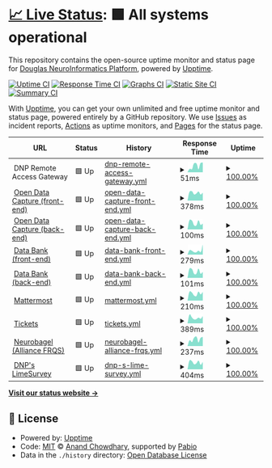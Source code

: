 # [📈 Live Status](https://https://status.douglasneuroinformatics.ca/): <!--live status--> **🟩 All systems operational**

This repository contains the open-source uptime monitor and status page for [Douglas NeuroInformatics Platform](https://douglasneuroinformatics.ca/), powered by [Upptime](https://github.com/upptime/upptime).

[![Uptime CI](https://github.com/DouglasNeuroInformatics/upptime/workflows/Uptime%20CI/badge.svg)](https://github.com/DouglasNeuroInformatics/upptime/actions?query=workflow%3A%22Uptime+CI%22)
[![Response Time CI](https://github.com/DouglasNeuroInformatics/upptime/workflows/Response%20Time%20CI/badge.svg)](https://github.com/DouglasNeuroInformatics/upptime/actions?query=workflow%3A%22Response+Time+CI%22)
[![Graphs CI](https://github.com/DouglasNeuroInformatics/upptime/workflows/Graphs%20CI/badge.svg)](https://github.com/DouglasNeuroInformatics/upptime/actions?query=workflow%3A%22Graphs+CI%22)
[![Static Site CI](https://github.com/DouglasNeuroInformatics/upptime/workflows/Static%20Site%20CI/badge.svg)](https://github.com/DouglasNeuroInformatics/upptime/actions?query=workflow%3A%22Static+Site+CI%22)
[![Summary CI](https://github.com/DouglasNeuroInformatics/upptime/workflows/Summary%20CI/badge.svg)](https://github.com/DouglasNeuroInformatics/upptime/actions?query=workflow%3A%22Summary+CI%22)

With [Upptime](https://upptime.js.org), you can get your own unlimited and free uptime monitor and status page, powered entirely by a GitHub repository. We use [Issues](https://github.com/DouglasNeuroInformatics/upptime/issues) as incident reports, [Actions](https://github.com/DouglasNeuroInformatics/upptime/actions) as uptime monitors, and [Pages](https://https://status.douglasneuroinformatics.ca/) for the status page.

<!--start: status pages-->
<!-- This summary is generated by Upptime (https://github.com/upptime/upptime) -->
<!-- Do not edit this manually, your changes will be overwritten -->
<!-- prettier-ignore -->
| URL | Status | History | Response Time | Uptime |
| --- | ------ | ------- | ------------- | ------ |
| <img alt="" src="https://icons.duckduckgo.com/ip3/null.ico" height="13"> DNP Remote Access Gateway | 🟩 Up | [dnp-remote-access-gateway.yml](https://github.com/DouglasNeuroInformatics/upptime/commits/HEAD/history/dnp-remote-access-gateway.yml) | <details><summary><img alt="Response time graph" src="./graphs/dnp-remote-access-gateway/response-time-week.png" height="20"> 51ms</summary><br><a href="https://status.douglasneuroinformatics.ca/history/dnp-remote-access-gateway"><img alt="Response time 52" src="https://img.shields.io/endpoint?url=https%3A%2F%2Fraw.githubusercontent.com%2FDouglasNeuroInformatics%2Fupptime%2FHEAD%2Fapi%2Fdnp-remote-access-gateway%2Fresponse-time.json"></a><br><a href="https://status.douglasneuroinformatics.ca/history/dnp-remote-access-gateway"><img alt="24-hour response time 77" src="https://img.shields.io/endpoint?url=https%3A%2F%2Fraw.githubusercontent.com%2FDouglasNeuroInformatics%2Fupptime%2FHEAD%2Fapi%2Fdnp-remote-access-gateway%2Fresponse-time-day.json"></a><br><a href="https://status.douglasneuroinformatics.ca/history/dnp-remote-access-gateway"><img alt="7-day response time 51" src="https://img.shields.io/endpoint?url=https%3A%2F%2Fraw.githubusercontent.com%2FDouglasNeuroInformatics%2Fupptime%2FHEAD%2Fapi%2Fdnp-remote-access-gateway%2Fresponse-time-week.json"></a><br><a href="https://status.douglasneuroinformatics.ca/history/dnp-remote-access-gateway"><img alt="30-day response time 44" src="https://img.shields.io/endpoint?url=https%3A%2F%2Fraw.githubusercontent.com%2FDouglasNeuroInformatics%2Fupptime%2FHEAD%2Fapi%2Fdnp-remote-access-gateway%2Fresponse-time-month.json"></a><br><a href="https://status.douglasneuroinformatics.ca/history/dnp-remote-access-gateway"><img alt="1-year response time 52" src="https://img.shields.io/endpoint?url=https%3A%2F%2Fraw.githubusercontent.com%2FDouglasNeuroInformatics%2Fupptime%2FHEAD%2Fapi%2Fdnp-remote-access-gateway%2Fresponse-time-year.json"></a></details> | <details><summary><a href="https://status.douglasneuroinformatics.ca/history/dnp-remote-access-gateway">100.00%</a></summary><a href="https://status.douglasneuroinformatics.ca/history/dnp-remote-access-gateway"><img alt="All-time uptime 99.96%" src="https://img.shields.io/endpoint?url=https%3A%2F%2Fraw.githubusercontent.com%2FDouglasNeuroInformatics%2Fupptime%2FHEAD%2Fapi%2Fdnp-remote-access-gateway%2Fuptime.json"></a><br><a href="https://status.douglasneuroinformatics.ca/history/dnp-remote-access-gateway"><img alt="24-hour uptime 100.00%" src="https://img.shields.io/endpoint?url=https%3A%2F%2Fraw.githubusercontent.com%2FDouglasNeuroInformatics%2Fupptime%2FHEAD%2Fapi%2Fdnp-remote-access-gateway%2Fuptime-day.json"></a><br><a href="https://status.douglasneuroinformatics.ca/history/dnp-remote-access-gateway"><img alt="7-day uptime 100.00%" src="https://img.shields.io/endpoint?url=https%3A%2F%2Fraw.githubusercontent.com%2FDouglasNeuroInformatics%2Fupptime%2FHEAD%2Fapi%2Fdnp-remote-access-gateway%2Fuptime-week.json"></a><br><a href="https://status.douglasneuroinformatics.ca/history/dnp-remote-access-gateway"><img alt="30-day uptime 99.98%" src="https://img.shields.io/endpoint?url=https%3A%2F%2Fraw.githubusercontent.com%2FDouglasNeuroInformatics%2Fupptime%2FHEAD%2Fapi%2Fdnp-remote-access-gateway%2Fuptime-month.json"></a><br><a href="https://status.douglasneuroinformatics.ca/history/dnp-remote-access-gateway"><img alt="1-year uptime 99.96%" src="https://img.shields.io/endpoint?url=https%3A%2F%2Fraw.githubusercontent.com%2FDouglasNeuroInformatics%2Fupptime%2FHEAD%2Fapi%2Fdnp-remote-access-gateway%2Fuptime-year.json"></a></details>
| <img alt="" src="https://icons.duckduckgo.com/ip3/demo.opendatacapture.org.ico" height="13"> [Open Data Capture (front-end)](https://demo.opendatacapture.org/auth/login) | 🟩 Up | [open-data-capture-front-end.yml](https://github.com/DouglasNeuroInformatics/upptime/commits/HEAD/history/open-data-capture-front-end.yml) | <details><summary><img alt="Response time graph" src="./graphs/open-data-capture-front-end/response-time-week.png" height="20"> 378ms</summary><br><a href="https://status.douglasneuroinformatics.ca/history/open-data-capture-front-end"><img alt="Response time 399" src="https://img.shields.io/endpoint?url=https%3A%2F%2Fraw.githubusercontent.com%2FDouglasNeuroInformatics%2Fupptime%2FHEAD%2Fapi%2Fopen-data-capture-front-end%2Fresponse-time.json"></a><br><a href="https://status.douglasneuroinformatics.ca/history/open-data-capture-front-end"><img alt="24-hour response time 382" src="https://img.shields.io/endpoint?url=https%3A%2F%2Fraw.githubusercontent.com%2FDouglasNeuroInformatics%2Fupptime%2FHEAD%2Fapi%2Fopen-data-capture-front-end%2Fresponse-time-day.json"></a><br><a href="https://status.douglasneuroinformatics.ca/history/open-data-capture-front-end"><img alt="7-day response time 378" src="https://img.shields.io/endpoint?url=https%3A%2F%2Fraw.githubusercontent.com%2FDouglasNeuroInformatics%2Fupptime%2FHEAD%2Fapi%2Fopen-data-capture-front-end%2Fresponse-time-week.json"></a><br><a href="https://status.douglasneuroinformatics.ca/history/open-data-capture-front-end"><img alt="30-day response time 401" src="https://img.shields.io/endpoint?url=https%3A%2F%2Fraw.githubusercontent.com%2FDouglasNeuroInformatics%2Fupptime%2FHEAD%2Fapi%2Fopen-data-capture-front-end%2Fresponse-time-month.json"></a><br><a href="https://status.douglasneuroinformatics.ca/history/open-data-capture-front-end"><img alt="1-year response time 399" src="https://img.shields.io/endpoint?url=https%3A%2F%2Fraw.githubusercontent.com%2FDouglasNeuroInformatics%2Fupptime%2FHEAD%2Fapi%2Fopen-data-capture-front-end%2Fresponse-time-year.json"></a></details> | <details><summary><a href="https://status.douglasneuroinformatics.ca/history/open-data-capture-front-end">100.00%</a></summary><a href="https://status.douglasneuroinformatics.ca/history/open-data-capture-front-end"><img alt="All-time uptime 99.75%" src="https://img.shields.io/endpoint?url=https%3A%2F%2Fraw.githubusercontent.com%2FDouglasNeuroInformatics%2Fupptime%2FHEAD%2Fapi%2Fopen-data-capture-front-end%2Fuptime.json"></a><br><a href="https://status.douglasneuroinformatics.ca/history/open-data-capture-front-end"><img alt="24-hour uptime 100.00%" src="https://img.shields.io/endpoint?url=https%3A%2F%2Fraw.githubusercontent.com%2FDouglasNeuroInformatics%2Fupptime%2FHEAD%2Fapi%2Fopen-data-capture-front-end%2Fuptime-day.json"></a><br><a href="https://status.douglasneuroinformatics.ca/history/open-data-capture-front-end"><img alt="7-day uptime 100.00%" src="https://img.shields.io/endpoint?url=https%3A%2F%2Fraw.githubusercontent.com%2FDouglasNeuroInformatics%2Fupptime%2FHEAD%2Fapi%2Fopen-data-capture-front-end%2Fuptime-week.json"></a><br><a href="https://status.douglasneuroinformatics.ca/history/open-data-capture-front-end"><img alt="30-day uptime 99.48%" src="https://img.shields.io/endpoint?url=https%3A%2F%2Fraw.githubusercontent.com%2FDouglasNeuroInformatics%2Fupptime%2FHEAD%2Fapi%2Fopen-data-capture-front-end%2Fuptime-month.json"></a><br><a href="https://status.douglasneuroinformatics.ca/history/open-data-capture-front-end"><img alt="1-year uptime 99.75%" src="https://img.shields.io/endpoint?url=https%3A%2F%2Fraw.githubusercontent.com%2FDouglasNeuroInformatics%2Fupptime%2FHEAD%2Fapi%2Fopen-data-capture-front-end%2Fuptime-year.json"></a></details>
| <img alt="" src="https://icons.duckduckgo.com/ip3/demo.opendatacapture.org.ico" height="13"> [Open Data Capture (back-end)](https://demo.opendatacapture.org/api) | 🟩 Up | [open-data-capture-back-end.yml](https://github.com/DouglasNeuroInformatics/upptime/commits/HEAD/history/open-data-capture-back-end.yml) | <details><summary><img alt="Response time graph" src="./graphs/open-data-capture-back-end/response-time-week.png" height="20"> 100ms</summary><br><a href="https://status.douglasneuroinformatics.ca/history/open-data-capture-back-end"><img alt="Response time 123" src="https://img.shields.io/endpoint?url=https%3A%2F%2Fraw.githubusercontent.com%2FDouglasNeuroInformatics%2Fupptime%2FHEAD%2Fapi%2Fopen-data-capture-back-end%2Fresponse-time.json"></a><br><a href="https://status.douglasneuroinformatics.ca/history/open-data-capture-back-end"><img alt="24-hour response time 89" src="https://img.shields.io/endpoint?url=https%3A%2F%2Fraw.githubusercontent.com%2FDouglasNeuroInformatics%2Fupptime%2FHEAD%2Fapi%2Fopen-data-capture-back-end%2Fresponse-time-day.json"></a><br><a href="https://status.douglasneuroinformatics.ca/history/open-data-capture-back-end"><img alt="7-day response time 100" src="https://img.shields.io/endpoint?url=https%3A%2F%2Fraw.githubusercontent.com%2FDouglasNeuroInformatics%2Fupptime%2FHEAD%2Fapi%2Fopen-data-capture-back-end%2Fresponse-time-week.json"></a><br><a href="https://status.douglasneuroinformatics.ca/history/open-data-capture-back-end"><img alt="30-day response time 119" src="https://img.shields.io/endpoint?url=https%3A%2F%2Fraw.githubusercontent.com%2FDouglasNeuroInformatics%2Fupptime%2FHEAD%2Fapi%2Fopen-data-capture-back-end%2Fresponse-time-month.json"></a><br><a href="https://status.douglasneuroinformatics.ca/history/open-data-capture-back-end"><img alt="1-year response time 123" src="https://img.shields.io/endpoint?url=https%3A%2F%2Fraw.githubusercontent.com%2FDouglasNeuroInformatics%2Fupptime%2FHEAD%2Fapi%2Fopen-data-capture-back-end%2Fresponse-time-year.json"></a></details> | <details><summary><a href="https://status.douglasneuroinformatics.ca/history/open-data-capture-back-end">100.00%</a></summary><a href="https://status.douglasneuroinformatics.ca/history/open-data-capture-back-end"><img alt="All-time uptime 99.72%" src="https://img.shields.io/endpoint?url=https%3A%2F%2Fraw.githubusercontent.com%2FDouglasNeuroInformatics%2Fupptime%2FHEAD%2Fapi%2Fopen-data-capture-back-end%2Fuptime.json"></a><br><a href="https://status.douglasneuroinformatics.ca/history/open-data-capture-back-end"><img alt="24-hour uptime 100.00%" src="https://img.shields.io/endpoint?url=https%3A%2F%2Fraw.githubusercontent.com%2FDouglasNeuroInformatics%2Fupptime%2FHEAD%2Fapi%2Fopen-data-capture-back-end%2Fuptime-day.json"></a><br><a href="https://status.douglasneuroinformatics.ca/history/open-data-capture-back-end"><img alt="7-day uptime 100.00%" src="https://img.shields.io/endpoint?url=https%3A%2F%2Fraw.githubusercontent.com%2FDouglasNeuroInformatics%2Fupptime%2FHEAD%2Fapi%2Fopen-data-capture-back-end%2Fuptime-week.json"></a><br><a href="https://status.douglasneuroinformatics.ca/history/open-data-capture-back-end"><img alt="30-day uptime 99.41%" src="https://img.shields.io/endpoint?url=https%3A%2F%2Fraw.githubusercontent.com%2FDouglasNeuroInformatics%2Fupptime%2FHEAD%2Fapi%2Fopen-data-capture-back-end%2Fuptime-month.json"></a><br><a href="https://status.douglasneuroinformatics.ca/history/open-data-capture-back-end"><img alt="1-year uptime 99.72%" src="https://img.shields.io/endpoint?url=https%3A%2F%2Fraw.githubusercontent.com%2FDouglasNeuroInformatics%2Fupptime%2FHEAD%2Fapi%2Fopen-data-capture-back-end%2Fuptime-year.json"></a></details>
| <img alt="" src="https://icons.duckduckgo.com/ip3/databank.douglasneuroinformatics.ca.ico" height="13"> [Data Bank (front-end)](https://databank.douglasneuroinformatics.ca/auth/login) | 🟩 Up | [data-bank-front-end.yml](https://github.com/DouglasNeuroInformatics/upptime/commits/HEAD/history/data-bank-front-end.yml) | <details><summary><img alt="Response time graph" src="./graphs/data-bank-front-end/response-time-week.png" height="20"> 279ms</summary><br><a href="https://status.douglasneuroinformatics.ca/history/data-bank-front-end"><img alt="Response time 369" src="https://img.shields.io/endpoint?url=https%3A%2F%2Fraw.githubusercontent.com%2FDouglasNeuroInformatics%2Fupptime%2FHEAD%2Fapi%2Fdata-bank-front-end%2Fresponse-time.json"></a><br><a href="https://status.douglasneuroinformatics.ca/history/data-bank-front-end"><img alt="24-hour response time 675" src="https://img.shields.io/endpoint?url=https%3A%2F%2Fraw.githubusercontent.com%2FDouglasNeuroInformatics%2Fupptime%2FHEAD%2Fapi%2Fdata-bank-front-end%2Fresponse-time-day.json"></a><br><a href="https://status.douglasneuroinformatics.ca/history/data-bank-front-end"><img alt="7-day response time 279" src="https://img.shields.io/endpoint?url=https%3A%2F%2Fraw.githubusercontent.com%2FDouglasNeuroInformatics%2Fupptime%2FHEAD%2Fapi%2Fdata-bank-front-end%2Fresponse-time-week.json"></a><br><a href="https://status.douglasneuroinformatics.ca/history/data-bank-front-end"><img alt="30-day response time 453" src="https://img.shields.io/endpoint?url=https%3A%2F%2Fraw.githubusercontent.com%2FDouglasNeuroInformatics%2Fupptime%2FHEAD%2Fapi%2Fdata-bank-front-end%2Fresponse-time-month.json"></a><br><a href="https://status.douglasneuroinformatics.ca/history/data-bank-front-end"><img alt="1-year response time 369" src="https://img.shields.io/endpoint?url=https%3A%2F%2Fraw.githubusercontent.com%2FDouglasNeuroInformatics%2Fupptime%2FHEAD%2Fapi%2Fdata-bank-front-end%2Fresponse-time-year.json"></a></details> | <details><summary><a href="https://status.douglasneuroinformatics.ca/history/data-bank-front-end">100.00%</a></summary><a href="https://status.douglasneuroinformatics.ca/history/data-bank-front-end"><img alt="All-time uptime 99.75%" src="https://img.shields.io/endpoint?url=https%3A%2F%2Fraw.githubusercontent.com%2FDouglasNeuroInformatics%2Fupptime%2FHEAD%2Fapi%2Fdata-bank-front-end%2Fuptime.json"></a><br><a href="https://status.douglasneuroinformatics.ca/history/data-bank-front-end"><img alt="24-hour uptime 100.00%" src="https://img.shields.io/endpoint?url=https%3A%2F%2Fraw.githubusercontent.com%2FDouglasNeuroInformatics%2Fupptime%2FHEAD%2Fapi%2Fdata-bank-front-end%2Fuptime-day.json"></a><br><a href="https://status.douglasneuroinformatics.ca/history/data-bank-front-end"><img alt="7-day uptime 100.00%" src="https://img.shields.io/endpoint?url=https%3A%2F%2Fraw.githubusercontent.com%2FDouglasNeuroInformatics%2Fupptime%2FHEAD%2Fapi%2Fdata-bank-front-end%2Fuptime-week.json"></a><br><a href="https://status.douglasneuroinformatics.ca/history/data-bank-front-end"><img alt="30-day uptime 99.48%" src="https://img.shields.io/endpoint?url=https%3A%2F%2Fraw.githubusercontent.com%2FDouglasNeuroInformatics%2Fupptime%2FHEAD%2Fapi%2Fdata-bank-front-end%2Fuptime-month.json"></a><br><a href="https://status.douglasneuroinformatics.ca/history/data-bank-front-end"><img alt="1-year uptime 99.75%" src="https://img.shields.io/endpoint?url=https%3A%2F%2Fraw.githubusercontent.com%2FDouglasNeuroInformatics%2Fupptime%2FHEAD%2Fapi%2Fdata-bank-front-end%2Fuptime-year.json"></a></details>
| <img alt="" src="https://icons.duckduckgo.com/ip3/databank.douglasneuroinformatics.ca.ico" height="13"> [Data Bank (back-end)](https://databank.douglasneuroinformatics.ca/api) | 🟩 Up | [data-bank-back-end.yml](https://github.com/DouglasNeuroInformatics/upptime/commits/HEAD/history/data-bank-back-end.yml) | <details><summary><img alt="Response time graph" src="./graphs/data-bank-back-end/response-time-week.png" height="20"> 101ms</summary><br><a href="https://status.douglasneuroinformatics.ca/history/data-bank-back-end"><img alt="Response time 127" src="https://img.shields.io/endpoint?url=https%3A%2F%2Fraw.githubusercontent.com%2FDouglasNeuroInformatics%2Fupptime%2FHEAD%2Fapi%2Fdata-bank-back-end%2Fresponse-time.json"></a><br><a href="https://status.douglasneuroinformatics.ca/history/data-bank-back-end"><img alt="24-hour response time 91" src="https://img.shields.io/endpoint?url=https%3A%2F%2Fraw.githubusercontent.com%2FDouglasNeuroInformatics%2Fupptime%2FHEAD%2Fapi%2Fdata-bank-back-end%2Fresponse-time-day.json"></a><br><a href="https://status.douglasneuroinformatics.ca/history/data-bank-back-end"><img alt="7-day response time 101" src="https://img.shields.io/endpoint?url=https%3A%2F%2Fraw.githubusercontent.com%2FDouglasNeuroInformatics%2Fupptime%2FHEAD%2Fapi%2Fdata-bank-back-end%2Fresponse-time-week.json"></a><br><a href="https://status.douglasneuroinformatics.ca/history/data-bank-back-end"><img alt="30-day response time 124" src="https://img.shields.io/endpoint?url=https%3A%2F%2Fraw.githubusercontent.com%2FDouglasNeuroInformatics%2Fupptime%2FHEAD%2Fapi%2Fdata-bank-back-end%2Fresponse-time-month.json"></a><br><a href="https://status.douglasneuroinformatics.ca/history/data-bank-back-end"><img alt="1-year response time 127" src="https://img.shields.io/endpoint?url=https%3A%2F%2Fraw.githubusercontent.com%2FDouglasNeuroInformatics%2Fupptime%2FHEAD%2Fapi%2Fdata-bank-back-end%2Fresponse-time-year.json"></a></details> | <details><summary><a href="https://status.douglasneuroinformatics.ca/history/data-bank-back-end">100.00%</a></summary><a href="https://status.douglasneuroinformatics.ca/history/data-bank-back-end"><img alt="All-time uptime 99.76%" src="https://img.shields.io/endpoint?url=https%3A%2F%2Fraw.githubusercontent.com%2FDouglasNeuroInformatics%2Fupptime%2FHEAD%2Fapi%2Fdata-bank-back-end%2Fuptime.json"></a><br><a href="https://status.douglasneuroinformatics.ca/history/data-bank-back-end"><img alt="24-hour uptime 100.00%" src="https://img.shields.io/endpoint?url=https%3A%2F%2Fraw.githubusercontent.com%2FDouglasNeuroInformatics%2Fupptime%2FHEAD%2Fapi%2Fdata-bank-back-end%2Fuptime-day.json"></a><br><a href="https://status.douglasneuroinformatics.ca/history/data-bank-back-end"><img alt="7-day uptime 100.00%" src="https://img.shields.io/endpoint?url=https%3A%2F%2Fraw.githubusercontent.com%2FDouglasNeuroInformatics%2Fupptime%2FHEAD%2Fapi%2Fdata-bank-back-end%2Fuptime-week.json"></a><br><a href="https://status.douglasneuroinformatics.ca/history/data-bank-back-end"><img alt="30-day uptime 99.51%" src="https://img.shields.io/endpoint?url=https%3A%2F%2Fraw.githubusercontent.com%2FDouglasNeuroInformatics%2Fupptime%2FHEAD%2Fapi%2Fdata-bank-back-end%2Fuptime-month.json"></a><br><a href="https://status.douglasneuroinformatics.ca/history/data-bank-back-end"><img alt="1-year uptime 99.76%" src="https://img.shields.io/endpoint?url=https%3A%2F%2Fraw.githubusercontent.com%2FDouglasNeuroInformatics%2Fupptime%2FHEAD%2Fapi%2Fdata-bank-back-end%2Fuptime-year.json"></a></details>
| <img alt="" src="https://icons.duckduckgo.com/ip3/chat.douglasneuroinformatics.ca.ico" height="13"> [Mattermost](https://chat.douglasneuroinformatics.ca) | 🟩 Up | [mattermost.yml](https://github.com/DouglasNeuroInformatics/upptime/commits/HEAD/history/mattermost.yml) | <details><summary><img alt="Response time graph" src="./graphs/mattermost/response-time-week.png" height="20"> 210ms</summary><br><a href="https://status.douglasneuroinformatics.ca/history/mattermost"><img alt="Response time 298" src="https://img.shields.io/endpoint?url=https%3A%2F%2Fraw.githubusercontent.com%2FDouglasNeuroInformatics%2Fupptime%2FHEAD%2Fapi%2Fmattermost%2Fresponse-time.json"></a><br><a href="https://status.douglasneuroinformatics.ca/history/mattermost"><img alt="24-hour response time 251" src="https://img.shields.io/endpoint?url=https%3A%2F%2Fraw.githubusercontent.com%2FDouglasNeuroInformatics%2Fupptime%2FHEAD%2Fapi%2Fmattermost%2Fresponse-time-day.json"></a><br><a href="https://status.douglasneuroinformatics.ca/history/mattermost"><img alt="7-day response time 210" src="https://img.shields.io/endpoint?url=https%3A%2F%2Fraw.githubusercontent.com%2FDouglasNeuroInformatics%2Fupptime%2FHEAD%2Fapi%2Fmattermost%2Fresponse-time-week.json"></a><br><a href="https://status.douglasneuroinformatics.ca/history/mattermost"><img alt="30-day response time 332" src="https://img.shields.io/endpoint?url=https%3A%2F%2Fraw.githubusercontent.com%2FDouglasNeuroInformatics%2Fupptime%2FHEAD%2Fapi%2Fmattermost%2Fresponse-time-month.json"></a><br><a href="https://status.douglasneuroinformatics.ca/history/mattermost"><img alt="1-year response time 298" src="https://img.shields.io/endpoint?url=https%3A%2F%2Fraw.githubusercontent.com%2FDouglasNeuroInformatics%2Fupptime%2FHEAD%2Fapi%2Fmattermost%2Fresponse-time-year.json"></a></details> | <details><summary><a href="https://status.douglasneuroinformatics.ca/history/mattermost">100.00%</a></summary><a href="https://status.douglasneuroinformatics.ca/history/mattermost"><img alt="All-time uptime 99.78%" src="https://img.shields.io/endpoint?url=https%3A%2F%2Fraw.githubusercontent.com%2FDouglasNeuroInformatics%2Fupptime%2FHEAD%2Fapi%2Fmattermost%2Fuptime.json"></a><br><a href="https://status.douglasneuroinformatics.ca/history/mattermost"><img alt="24-hour uptime 100.00%" src="https://img.shields.io/endpoint?url=https%3A%2F%2Fraw.githubusercontent.com%2FDouglasNeuroInformatics%2Fupptime%2FHEAD%2Fapi%2Fmattermost%2Fuptime-day.json"></a><br><a href="https://status.douglasneuroinformatics.ca/history/mattermost"><img alt="7-day uptime 100.00%" src="https://img.shields.io/endpoint?url=https%3A%2F%2Fraw.githubusercontent.com%2FDouglasNeuroInformatics%2Fupptime%2FHEAD%2Fapi%2Fmattermost%2Fuptime-week.json"></a><br><a href="https://status.douglasneuroinformatics.ca/history/mattermost"><img alt="30-day uptime 99.54%" src="https://img.shields.io/endpoint?url=https%3A%2F%2Fraw.githubusercontent.com%2FDouglasNeuroInformatics%2Fupptime%2FHEAD%2Fapi%2Fmattermost%2Fuptime-month.json"></a><br><a href="https://status.douglasneuroinformatics.ca/history/mattermost"><img alt="1-year uptime 99.78%" src="https://img.shields.io/endpoint?url=https%3A%2F%2Fraw.githubusercontent.com%2FDouglasNeuroInformatics%2Fupptime%2FHEAD%2Fapi%2Fmattermost%2Fuptime-year.json"></a></details>
| <img alt="" src="https://icons.duckduckgo.com/ip3/support.douglasneuroinformatics.ca.ico" height="13"> [Tickets](https://support.douglasneuroinformatics.ca) | 🟩 Up | [tickets.yml](https://github.com/DouglasNeuroInformatics/upptime/commits/HEAD/history/tickets.yml) | <details><summary><img alt="Response time graph" src="./graphs/tickets/response-time-week.png" height="20"> 389ms</summary><br><a href="https://status.douglasneuroinformatics.ca/history/tickets"><img alt="Response time 577" src="https://img.shields.io/endpoint?url=https%3A%2F%2Fraw.githubusercontent.com%2FDouglasNeuroInformatics%2Fupptime%2FHEAD%2Fapi%2Ftickets%2Fresponse-time.json"></a><br><a href="https://status.douglasneuroinformatics.ca/history/tickets"><img alt="24-hour response time 486" src="https://img.shields.io/endpoint?url=https%3A%2F%2Fraw.githubusercontent.com%2FDouglasNeuroInformatics%2Fupptime%2FHEAD%2Fapi%2Ftickets%2Fresponse-time-day.json"></a><br><a href="https://status.douglasneuroinformatics.ca/history/tickets"><img alt="7-day response time 389" src="https://img.shields.io/endpoint?url=https%3A%2F%2Fraw.githubusercontent.com%2FDouglasNeuroInformatics%2Fupptime%2FHEAD%2Fapi%2Ftickets%2Fresponse-time-week.json"></a><br><a href="https://status.douglasneuroinformatics.ca/history/tickets"><img alt="30-day response time 758" src="https://img.shields.io/endpoint?url=https%3A%2F%2Fraw.githubusercontent.com%2FDouglasNeuroInformatics%2Fupptime%2FHEAD%2Fapi%2Ftickets%2Fresponse-time-month.json"></a><br><a href="https://status.douglasneuroinformatics.ca/history/tickets"><img alt="1-year response time 577" src="https://img.shields.io/endpoint?url=https%3A%2F%2Fraw.githubusercontent.com%2FDouglasNeuroInformatics%2Fupptime%2FHEAD%2Fapi%2Ftickets%2Fresponse-time-year.json"></a></details> | <details><summary><a href="https://status.douglasneuroinformatics.ca/history/tickets">100.00%</a></summary><a href="https://status.douglasneuroinformatics.ca/history/tickets"><img alt="All-time uptime 99.74%" src="https://img.shields.io/endpoint?url=https%3A%2F%2Fraw.githubusercontent.com%2FDouglasNeuroInformatics%2Fupptime%2FHEAD%2Fapi%2Ftickets%2Fuptime.json"></a><br><a href="https://status.douglasneuroinformatics.ca/history/tickets"><img alt="24-hour uptime 100.00%" src="https://img.shields.io/endpoint?url=https%3A%2F%2Fraw.githubusercontent.com%2FDouglasNeuroInformatics%2Fupptime%2FHEAD%2Fapi%2Ftickets%2Fuptime-day.json"></a><br><a href="https://status.douglasneuroinformatics.ca/history/tickets"><img alt="7-day uptime 100.00%" src="https://img.shields.io/endpoint?url=https%3A%2F%2Fraw.githubusercontent.com%2FDouglasNeuroInformatics%2Fupptime%2FHEAD%2Fapi%2Ftickets%2Fuptime-week.json"></a><br><a href="https://status.douglasneuroinformatics.ca/history/tickets"><img alt="30-day uptime 99.45%" src="https://img.shields.io/endpoint?url=https%3A%2F%2Fraw.githubusercontent.com%2FDouglasNeuroInformatics%2Fupptime%2FHEAD%2Fapi%2Ftickets%2Fuptime-month.json"></a><br><a href="https://status.douglasneuroinformatics.ca/history/tickets"><img alt="1-year uptime 99.74%" src="https://img.shields.io/endpoint?url=https%3A%2F%2Fraw.githubusercontent.com%2FDouglasNeuroInformatics%2Fupptime%2FHEAD%2Fapi%2Ftickets%2Fuptime-year.json"></a></details>
| <img alt="" src="https://icons.duckduckgo.com/ip3/neurobagel-alliancefrqs.douglasneuroinformatics.ca.ico" height="13"> [Neurobagel (Alliance FRQS)](https://neurobagel-alliancefrqs.douglasneuroinformatics.ca) | 🟩 Up | [neurobagel-alliance-frqs.yml](https://github.com/DouglasNeuroInformatics/upptime/commits/HEAD/history/neurobagel-alliance-frqs.yml) | <details><summary><img alt="Response time graph" src="./graphs/neurobagel-alliance-frqs/response-time-week.png" height="20"> 237ms</summary><br><a href="https://status.douglasneuroinformatics.ca/history/neurobagel-alliance-frqs"><img alt="Response time 202" src="https://img.shields.io/endpoint?url=https%3A%2F%2Fraw.githubusercontent.com%2FDouglasNeuroInformatics%2Fupptime%2FHEAD%2Fapi%2Fneurobagel-alliance-frqs%2Fresponse-time.json"></a><br><a href="https://status.douglasneuroinformatics.ca/history/neurobagel-alliance-frqs"><img alt="24-hour response time 314" src="https://img.shields.io/endpoint?url=https%3A%2F%2Fraw.githubusercontent.com%2FDouglasNeuroInformatics%2Fupptime%2FHEAD%2Fapi%2Fneurobagel-alliance-frqs%2Fresponse-time-day.json"></a><br><a href="https://status.douglasneuroinformatics.ca/history/neurobagel-alliance-frqs"><img alt="7-day response time 237" src="https://img.shields.io/endpoint?url=https%3A%2F%2Fraw.githubusercontent.com%2FDouglasNeuroInformatics%2Fupptime%2FHEAD%2Fapi%2Fneurobagel-alliance-frqs%2Fresponse-time-week.json"></a><br><a href="https://status.douglasneuroinformatics.ca/history/neurobagel-alliance-frqs"><img alt="30-day response time 219" src="https://img.shields.io/endpoint?url=https%3A%2F%2Fraw.githubusercontent.com%2FDouglasNeuroInformatics%2Fupptime%2FHEAD%2Fapi%2Fneurobagel-alliance-frqs%2Fresponse-time-month.json"></a><br><a href="https://status.douglasneuroinformatics.ca/history/neurobagel-alliance-frqs"><img alt="1-year response time 202" src="https://img.shields.io/endpoint?url=https%3A%2F%2Fraw.githubusercontent.com%2FDouglasNeuroInformatics%2Fupptime%2FHEAD%2Fapi%2Fneurobagel-alliance-frqs%2Fresponse-time-year.json"></a></details> | <details><summary><a href="https://status.douglasneuroinformatics.ca/history/neurobagel-alliance-frqs">100.00%</a></summary><a href="https://status.douglasneuroinformatics.ca/history/neurobagel-alliance-frqs"><img alt="All-time uptime 100.00%" src="https://img.shields.io/endpoint?url=https%3A%2F%2Fraw.githubusercontent.com%2FDouglasNeuroInformatics%2Fupptime%2FHEAD%2Fapi%2Fneurobagel-alliance-frqs%2Fuptime.json"></a><br><a href="https://status.douglasneuroinformatics.ca/history/neurobagel-alliance-frqs"><img alt="24-hour uptime 100.00%" src="https://img.shields.io/endpoint?url=https%3A%2F%2Fraw.githubusercontent.com%2FDouglasNeuroInformatics%2Fupptime%2FHEAD%2Fapi%2Fneurobagel-alliance-frqs%2Fuptime-day.json"></a><br><a href="https://status.douglasneuroinformatics.ca/history/neurobagel-alliance-frqs"><img alt="7-day uptime 100.00%" src="https://img.shields.io/endpoint?url=https%3A%2F%2Fraw.githubusercontent.com%2FDouglasNeuroInformatics%2Fupptime%2FHEAD%2Fapi%2Fneurobagel-alliance-frqs%2Fuptime-week.json"></a><br><a href="https://status.douglasneuroinformatics.ca/history/neurobagel-alliance-frqs"><img alt="30-day uptime 100.00%" src="https://img.shields.io/endpoint?url=https%3A%2F%2Fraw.githubusercontent.com%2FDouglasNeuroInformatics%2Fupptime%2FHEAD%2Fapi%2Fneurobagel-alliance-frqs%2Fuptime-month.json"></a><br><a href="https://status.douglasneuroinformatics.ca/history/neurobagel-alliance-frqs"><img alt="1-year uptime 100.00%" src="https://img.shields.io/endpoint?url=https%3A%2F%2Fraw.githubusercontent.com%2FDouglasNeuroInformatics%2Fupptime%2FHEAD%2Fapi%2Fneurobagel-alliance-frqs%2Fuptime-year.json"></a></details>
| <img alt="" src="https://icons.duckduckgo.com/ip3/survey.douglasneuroinformatics.ca.ico" height="13"> [DNP's LimeSurvey](https://survey.douglasneuroinformatics.ca/) | 🟩 Up | [dnp-s-lime-survey.yml](https://github.com/DouglasNeuroInformatics/upptime/commits/HEAD/history/dnp-s-lime-survey.yml) | <details><summary><img alt="Response time graph" src="./graphs/dnp-s-lime-survey/response-time-week.png" height="20"> 404ms</summary><br><a href="https://status.douglasneuroinformatics.ca/history/dnp-s-lime-survey"><img alt="Response time 433" src="https://img.shields.io/endpoint?url=https%3A%2F%2Fraw.githubusercontent.com%2FDouglasNeuroInformatics%2Fupptime%2FHEAD%2Fapi%2Fdnp-s-lime-survey%2Fresponse-time.json"></a><br><a href="https://status.douglasneuroinformatics.ca/history/dnp-s-lime-survey"><img alt="24-hour response time 423" src="https://img.shields.io/endpoint?url=https%3A%2F%2Fraw.githubusercontent.com%2FDouglasNeuroInformatics%2Fupptime%2FHEAD%2Fapi%2Fdnp-s-lime-survey%2Fresponse-time-day.json"></a><br><a href="https://status.douglasneuroinformatics.ca/history/dnp-s-lime-survey"><img alt="7-day response time 404" src="https://img.shields.io/endpoint?url=https%3A%2F%2Fraw.githubusercontent.com%2FDouglasNeuroInformatics%2Fupptime%2FHEAD%2Fapi%2Fdnp-s-lime-survey%2Fresponse-time-week.json"></a><br><a href="https://status.douglasneuroinformatics.ca/history/dnp-s-lime-survey"><img alt="30-day response time 433" src="https://img.shields.io/endpoint?url=https%3A%2F%2Fraw.githubusercontent.com%2FDouglasNeuroInformatics%2Fupptime%2FHEAD%2Fapi%2Fdnp-s-lime-survey%2Fresponse-time-month.json"></a><br><a href="https://status.douglasneuroinformatics.ca/history/dnp-s-lime-survey"><img alt="1-year response time 433" src="https://img.shields.io/endpoint?url=https%3A%2F%2Fraw.githubusercontent.com%2FDouglasNeuroInformatics%2Fupptime%2FHEAD%2Fapi%2Fdnp-s-lime-survey%2Fresponse-time-year.json"></a></details> | <details><summary><a href="https://status.douglasneuroinformatics.ca/history/dnp-s-lime-survey">100.00%</a></summary><a href="https://status.douglasneuroinformatics.ca/history/dnp-s-lime-survey"><img alt="All-time uptime 100.00%" src="https://img.shields.io/endpoint?url=https%3A%2F%2Fraw.githubusercontent.com%2FDouglasNeuroInformatics%2Fupptime%2FHEAD%2Fapi%2Fdnp-s-lime-survey%2Fuptime.json"></a><br><a href="https://status.douglasneuroinformatics.ca/history/dnp-s-lime-survey"><img alt="24-hour uptime 100.00%" src="https://img.shields.io/endpoint?url=https%3A%2F%2Fraw.githubusercontent.com%2FDouglasNeuroInformatics%2Fupptime%2FHEAD%2Fapi%2Fdnp-s-lime-survey%2Fuptime-day.json"></a><br><a href="https://status.douglasneuroinformatics.ca/history/dnp-s-lime-survey"><img alt="7-day uptime 100.00%" src="https://img.shields.io/endpoint?url=https%3A%2F%2Fraw.githubusercontent.com%2FDouglasNeuroInformatics%2Fupptime%2FHEAD%2Fapi%2Fdnp-s-lime-survey%2Fuptime-week.json"></a><br><a href="https://status.douglasneuroinformatics.ca/history/dnp-s-lime-survey"><img alt="30-day uptime 100.00%" src="https://img.shields.io/endpoint?url=https%3A%2F%2Fraw.githubusercontent.com%2FDouglasNeuroInformatics%2Fupptime%2FHEAD%2Fapi%2Fdnp-s-lime-survey%2Fuptime-month.json"></a><br><a href="https://status.douglasneuroinformatics.ca/history/dnp-s-lime-survey"><img alt="1-year uptime 100.00%" src="https://img.shields.io/endpoint?url=https%3A%2F%2Fraw.githubusercontent.com%2FDouglasNeuroInformatics%2Fupptime%2FHEAD%2Fapi%2Fdnp-s-lime-survey%2Fuptime-year.json"></a></details>

<!--end: status pages-->

[**Visit our status website →**](https://status.douglasneuroinformatics.ca/)

## 📄 License

- Powered by: [Upptime](https://github.com/upptime/upptime)
- Code: [MIT](./LICENSE) © [Anand Chowdhary](https://anandchowdhary.com), supported by [Pabio](https://pabio.com)
- Data in the `./history` directory: [Open Database License](https://opendatacommons.org/licenses/odbl/1-0/)

